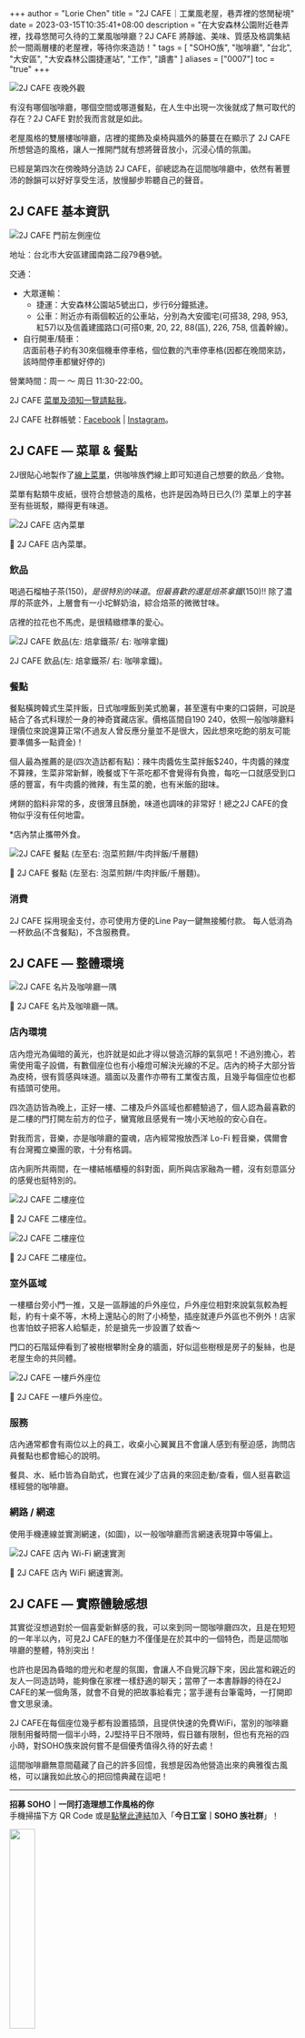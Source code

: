 +++
author = "Lorie Chen"
title = "2J CAFE｜工業風老屋，巷弄裡的悠閒秘境"
date = 2023-03-15T10:35:41+08:00
description = "在大安森林公園附近巷弄裡，找尋悠閒可久待的工業風咖啡廳？2J CAFE 將靜謐、美味、質感及格調集結於一間兩層樓的老屋裡，等待你來造訪！"
tags = [
    "SOHO族",
    "咖啡廳",
    "台北",
    "大安區",
    "大安森林公園捷運站",
    "工作",
    "讀書"
]
aliases = ["0007"]
toc = "true"
+++

<img src="1.jpg" alt="2J CAFE 夜晚外觀" lazyload />

有沒有哪個咖啡廳，哪個空間或哪道餐點，在人生中出現一次後就成了無可取代的存在？2J CAFE 對於我而言就是如此。

老屋風格的雙層樓咖啡廳，店裡的擺飾及桌椅與牆外的藤蔓在在顯示了 2J CAFE 所想營造的風格，讓人一推開門就有想將聲音放小，沉浸心情的氛圍。

已經是第四次在傍晚時分造訪 2J CAFE，卻總認為在這間咖啡廳中，依然有著豐沛的餘韻可以好好享受生活，放慢腳步聆聽自己的聲音。

## 2J CAFE 基本資訊

<img src="2.jpg" alt="2J CAFE 門前左側座位" lazyload />

地址：台北市大安區建國南路二段79巷9號。

交通：
- 大眾運輸：
    - 捷運：大安森林公園站5號出口，步行6分鐘抵達。
    - 公車：附近亦有兩個較近的公車站，分別為大安國宅(可搭38, 298, 953, 紅57)以及信義建國路口(可搭0東, 20, 22, 88(區), 226, 758, 信義幹線)。
- 自行開車/騎車：\
店面前巷子約有30來個機車停車格，個位數的汽車停車格(因都在晚間來訪，該時間停車都蠻好停的)

營業時間：周一 ～ 周日 11:30-22:00。

2J CAFE [菜單及須知一覽請點我](https://linktr.ee/2jcafe)。

2J CAFE 社群帳號：[Facebook](https://www.facebook.com/2jcafe) | [Instagram](https://www.instagram.com/2jcafe/)。

## 2J CAFE — 菜單 & 餐點

2J很貼心地製作了[線上菜單](https://drive.google.com/file/d/1T8p7roACgJOLI2zAt06Bjh3D2HhrcpwD/view)，供咖啡族們線上即可知道自己想要的飲品／食物。

菜單有點類牛皮紙，很符合想營造的風格，也許是因為時日已久(?) 菜單上的字甚至有些斑駁，顯得更有味道。

<img src="3.jpg" alt="2J CAFE 店內菜單" lazyload />

🔺 2J CAFE 店內菜單。

### 飲品

喝過石榴柚子茶($150)，是很特別的味道。但最喜歡的還是焙茶拿鐵($150)!! 除了濃厚的茶底外，上層會有一小坨鮮奶油，綜合焙茶的微微甘味。

店裡的拉花也不馬虎，是很精緻標準的愛心。

<img src="4.jpg" alt="2J CAFE 飲品(左: 焙拿鐵茶/ 右: 咖啡拿鐵)" lazyload />

2J CAFE 飲品(左: 焙拿鐵茶/ 右: 咖啡拿鐵)。

### 餐點

餐點橫跨韓式生菜拌飯，日式咖哩飯到美式脆薯，甚至還有中東的口袋餅，可說是結合了各式料理於一身的神奇寶藏店家。價格區間自$190~$240，依照一般咖啡廳料理價位來說還算正常(不過友人曾反應分量並不是很大，因此想來吃飽的朋友可能要準備多一點資金)！

個人最為推薦的是(四次造訪都有點)：辣牛肉醬佐生菜拌飯$240，牛肉醬的辣度不算辣，生菜非常新鮮，晚餐或下午茶吃都不會覺得有負擔，每吃一口就感受到口感的豐富，有牛肉醬的微辣，有生菜的脆，也有米飯的甜味。

烤餅的餡料非常的多，皮很薄且酥脆，味道也調味的非常好！總之2J CAFE的食物似乎沒有任何地雷。

*店內禁止攜帶外食。

<img src="5.jpg" alt="2J CAFE 餐點 (左至右: 泡菜煎餅/牛肉拌飯/千層麵)" lazyload />

🔺 2J CAFE 餐點 (左至右: 泡菜煎餅/牛肉拌飯/千層麵)。

### 消費

2J CAFE 採用現金支付，亦可使用方便的Line Pay一鍵無接觸付款。
每人低消為一杯飲品(不含餐點)，不含服務費。

## 2J CAFE — 整體環境

<img src="6.jpg" alt="2J CAFE 名片及咖啡廳一隅" lazyload />

🔺 2J CAFE 名片及咖啡廳一隅。

### 店內環境

店內燈光為偏暗的黃光，也許就是如此才得以營造沉靜的氣氛吧！不過別擔心，若需使用電子設備，有數個座位也有小檯燈可解決光線的不足。店內的椅子大部分皆為皮椅，很有質感與味道。牆面以及畫作亦帶有工業復古風，且幾乎每個座位也都有插頭可使用。

四次造訪皆為晚上，正好一樓、二樓及戶外區域也都體驗過了，個人認為最喜歡的是二樓的門打開左前方的位子，蠻寬敞且感覺有一塊小天地般的安心自在。

對我而言，音樂，亦是咖啡廳的靈魂，店內經常撥放西洋 Lo-Fi 輕音樂，偶爾會有台灣獨立樂團的歌，十分有格調。

店內廁所共兩間，在一樓結帳櫃檯的斜對面，廁所與店家融為一體，沒有刻意區分的感覺也挺特別的。

<img src="7.jpg" alt="2J CAFE 二樓座位" lazyload />

🔺 2J CAFE 二樓座位。

<img src="8.jpg" alt="2J CAFE 二樓座位" lazyload />

🔺 2J CAFE 二樓座位。

### 室外區域

一樓櫃台旁小門一推，又是一區靜謐的戶外座位，戶外座位相對來說氣氛較為輕鬆，約有十桌不等，木椅上還貼心的附了小椅墊，插座就連戶外區也不例外！店家也害怕蚊子把客人給驅走，於是搶先一步設置了蚊香～

門口的石階延伸看到了被樹根攀附全身的牆面，好似這些樹根是房子的髮絲，也是老屋生命的共同體。

<img src="9.jpg" alt="2J CAFE 一樓戶外座位" lazyload />

🔺 2J CAFE 一樓戶外座位。

### 服務

店內通常都會有兩位以上的員工，收桌小心翼翼且不會讓人感到有壓迫感，詢問店員餐點也都會細心的說明。

餐具、水、紙巾皆為自助式，也實在減少了店員的來回走動/查看，個人挺喜歡這樣經營的咖啡廳。

### 網路 / 網速

使用手機連線並實測網速，(如圖)，以一般咖啡廳而言網速表現算中等偏上。

<img src="10.png" alt=" 2J CAFE 店內 Wi-Fi 網速實測" lazyload />

🔺  2J CAFE 店內 WiFi 網速實測。

## 2J CAFE — 實際體驗感想

其實從沒想過對於一個喜愛新鮮感的我，可以來到同一間咖啡廳四次，且是在短短的一年半以內，可見2J CAFE的魅力不僅僅是在於其中的一個特色，而是這間咖啡廳的整體，特別突出！

也許也是因為昏暗的燈光和老屋的氛圍，會讓人不自覺沉靜下來，因此當和親近的友人一同造訪時，能夠像在家裡一樣舒適的聊天；當帶了一本書靜靜的待在2J CAFE的某一個角落，就會不自覺的把故事給看完；當手邊有台筆電時，一打開即會文思泉湧。

2J CAFE在每個座位幾乎都有設置插頭，且提供快速的免費WiFi，當別的咖啡廳限制用餐時間一個半小時，2J堅持平日不限時，假日雖有限制，但也有充裕的四小時，對SOHO族來說何嘗不是個優秀值得久待的好去處！

這間咖啡廳無意間蘊藏了自己的許多回憶，我想是因為他營造出來的典雅復古風格，可以讓我如此放心的把回憶典藏在這吧！

---

**招募 SOHO｜一同打造理想工作風格的你**\
手機掃描下方 QR Code 或是[點擊此連結](https://line.me/ti/g2/p81-vzP_GOANlifYsaK9fzFkCfunayNiXmCiWQ?utm_source=invitation&utm_medium=link_copy&utm_campaign=default)加入「**今日工室｜SOHO 族社群**」！

<img src="line.png" width="30%" >